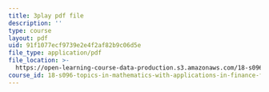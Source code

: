 ```yaml
---
title: 3play pdf file
description: ''
type: course
layout: pdf
uid: 91f1077ecf9739e2e4f2af82b9c06d5e
file_type: application/pdf
file_location: >-
  https://open-learning-course-data-production.s3.amazonaws.com/18-s096-topics-in-mathematics-with-applications-in-finance-fall-2013/91f1077ecf9739e2e4f2af82b9c06d5e_IFUfFuyQlU.pdf
course_id: 18-s096-topics-in-mathematics-with-applications-in-finance-fall-2013
---
```

